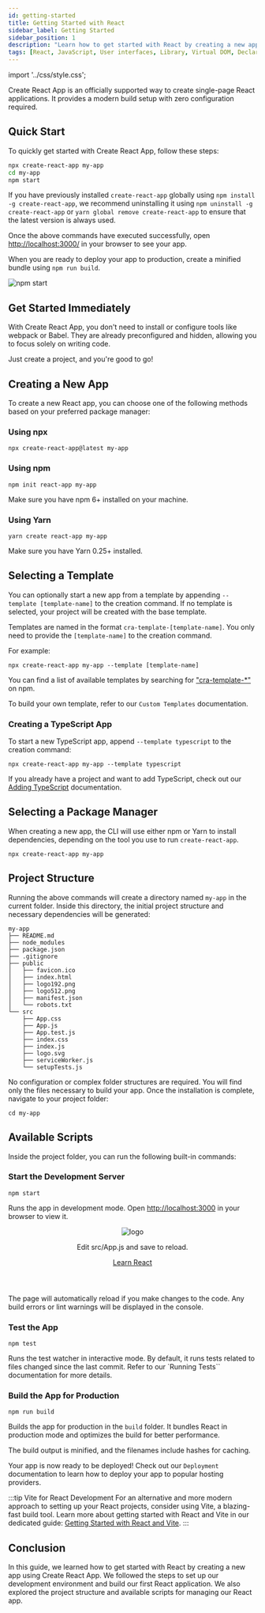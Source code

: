 ```yaml
---
id: getting-started
title: Getting Started with React
sidebar_label: Getting Started
sidebar_position: 1
description: "Learn how to get started with React by creating a new app using Create React App. Follow the steps to set up your development environment and build your first React application." 
tags: [React, JavaScript, User interfaces, Library, Virtual DOM, Declarative syntax, Components, Rendering, Web applications, Node.js, Create React App, Development server, React fundamentals, State management, Props, React documentation, React hooks, React Router, React Context API, Awesome React]
---
```


import '../css/style.css';

Create React App is an officially supported way to create single-page React applications. It provides a modern build setup with zero configuration required.

## Quick Start

To quickly get started with Create React App, follow these steps:

```sh npm2yarn
npx create-react-app my-app
cd my-app
npm start
```

If you have previously installed `create-react-app` globally using `npm install -g create-react-app`, we recommend uninstalling it using `npm uninstall -g create-react-app` or `yarn global remove create-react-app` to ensure that the latest version is always used.

Once the above commands have executed successfully, open [http://localhost:3000/](http://localhost:3000/) in your browser to see your app.


When you are ready to deploy your app to production, create a minified bundle using `npm run build`.

![npm start](./../img/getting-started-react.svg)


## Get Started Immediately

With Create React App, you don't need to install or configure tools like webpack or Babel. They are already preconfigured and hidden, allowing you to focus solely on writing code.

Just create a project, and you're good to go!

## Creating a New App

To create a new React app, you can choose one of the following methods based on your preferred package manager:

### Using npx

```pwsh npm2yarn
npx create-react-app@latest my-app
```

### Using npm

```pwsh
npm init react-app my-app
```

Make sure you have npm 6+ installed on your machine.

### Using Yarn

```pwsh
yarn create react-app my-app
```

Make sure you have Yarn 0.25+ installed.

## Selecting a Template

You can optionally start a new app from a template by appending `--template [template-name]` to the creation command. If no template is selected, your project will be created with the base template.

Templates are named in the format `cra-template-[template-name]`. You only need to provide the `[template-name]` to the creation command.

For example:

```pwsh npm2yarn
npx create-react-app my-app --template [template-name]
```

You can find a list of available templates by searching for ["cra-template-\*"](https://www.npmjs.com/search?q=cra-template-*) on npm.

To build your own template, refer to our `Custom Templates` documentation.

### Creating a TypeScript App

To start a new TypeScript app, append `--template typescript` to the creation command:

```pwsh npm2yarn
npx create-react-app my-app --template typescript
```

If you already have a project and want to add TypeScript, check out our <u>Adding TypeScript</u> documentation.

## Selecting a Package Manager

When creating a new app, the CLI will use either npm or Yarn to install dependencies, depending on the tool you use to run `create-react-app`.

```pwsh npm2yarn
npx create-react-app my-app
```

## Project Structure

Running the above commands will create a directory named `my-app` in the current folder. Inside this directory, the initial project structure and necessary dependencies will be generated:

```
my-app
├── README.md
├── node_modules
├── package.json
├── .gitignore
├── public
│   ├── favicon.ico
│   ├── index.html
│   ├── logo192.png
│   ├── logo512.png
│   ├── manifest.json
│   └── robots.txt
└── src
    ├── App.css
    ├── App.js
    ├── App.test.js
    ├── index.css
    ├── index.js
    ├── logo.svg
    ├── serviceWorker.js
    └── setupTests.js
```

No configuration or complex folder structures are required. You will find only the files necessary to build your app. Once the installation is complete, navigate to your project folder:

```pwsh
cd my-app
```

## Available Scripts

Inside the project folder, you can run the following built-in commands:

### Start the Development Server

```pwsh npm2yarn
npm start
```

Runs the app in development mode. Open [http://localhost:3000](http://localhost:3000) in your browser to view it.

<BrowserWindow>
    <div style={{textAlign: 'center'}}>
      <header style={{display:' flex', flexDirection: 'column', alignItems: 'center', justifyContent: 'center', fontSize: 'calc(10px + 2vmin)'}}>
        <img src='/img/docs/react/logo.svg' className="App-logo" alt="logo" />
        <br/>
        <p>
          Edit src/App.js and save to reload.
        </p> 
        <a
          style={{color: '#61dafb'}}
          href="https://reactjs.org"
          target="_blank"
          rel="noopener noreferrer"
        >
          Learn React
        </a>
      </header>
    </div>
</BrowserWindow>

The page will automatically reload if you make changes to the code. Any build errors or lint warnings will be displayed in the console.

### Test the App

```pwsh npm2yarn
npm test
```

Runs the test watcher in interactive mode. By default, it runs tests related to files changed since the last commit. Refer to our `Running Tests`` documentation for more details.

### Build the App for Production

```pwsh npm2yarn
npm run build
```

Builds the app for production in the `build` folder. It bundles React in production mode and optimizes the build for better performance.

The build output is minified, and the filenames include hashes for caching.

Your app is now ready to be deployed! Check out our `Deployment` documentation to learn how to deploy your app to popular hosting providers.

:::tip Vite for React Development
For an alternative and more modern approach to setting up your React projects, consider using Vite, a blazing-fast build tool. Learn more about getting started with React and Vite in our dedicated guide: [Getting Started with React and Vite](#).
:::

## Conclusion 

In this guide, we learned how to get started with React by creating a new app using Create React App. We followed the steps to set up our development environment and build our first React application. We also explored the project structure and available scripts for managing our React app.